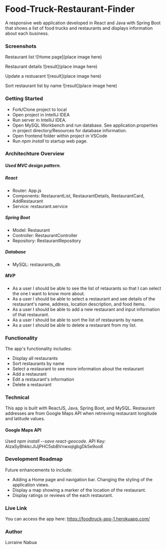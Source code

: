 # Food-Truck-Restaurant-Finder
A responsive web application developed in React and Java with Spring Boot that shows a list of food trucks and restaurants and displays information about each business.

### Screenshots
Restaurant list
![Home page](place image here)

Restaurant details
![result](place image here)

Update a restuarant
![result](place image here)

Sort restaurant list by name
![result](place image here)

### Getting Started
* Fork/Clone project to local
* Open project in IntelliJ IDEA
* Run server in IntelliJ IDEA.
* Open MySQL Workbench and run database. See application.properties in project directory/Resources for database information.
* Open frontend folder within project in VSCode
* Run *npm install* to startup web page.

### Architechture Overview
##### Used MVC design pattern.

##### React
* Router: App.js
* Components: RestaurantList, RestaurantDetails, RestaurantCard, AddRestaurant 
* Service: restaurant.service

##### Spring Boot
* Model: Restaurant
* Controller: RestaurantController
* Repository: RestaurantRepository

##### Database
* MySQL: restaurants_db

##### MVP
* As a user I should be able to see the list of retaurants so that I can select the one I want to know more about.
* As a user I should be able to select a restaurant and see details of the restaurant's name, address, location description, and food items.
* As a user I should be able to add a new restaurant and input information of that restaurant.
* As a user I should be able to sort the list of restaurants by name.
* As a user I should be able to delete a restaurant from my list.

### Functionality
The app's functionality includes:
* Display all restaurants
* Sort restaurants by name
* Select a restaurant to see more information about the restaurant
* Add a restaurant
* Edit a restaurant's information
* Delete a restaurant

### Technical
This app is built with ReactJS, Java, Spring Boot, and MySQL. Restaurant addresses are from Google Maps API when retrieving restaurant longitude and latitude values.

#### Google Maps API
Used *npm install --save react-geocode*. API Key: AIzaSyBhkkcJIJjPHC5sbBVnwxqlgbgDk5e9oo8

### Development Roadmap
Future enhancements to include:
* Adding a Home page and navigation bar. Changing the styling of the application views.
* Display a map showing a marker of the location of the restaurant.
* Display ratings or reviews of the each restaurant.

### Live Link
You can access the app here:
https://foodtruck-app-1.herokuapp.com/

### Author
Lorraine Nabua
